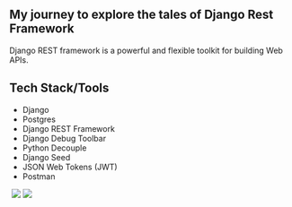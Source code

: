## My journey to explore the tales of Django Rest Framework
Django REST framework is a powerful and flexible toolkit for building Web APIs.

## Tech Stack/Tools

* Django
* Postgres
* Django REST Framework
* Django Debug Toolbar
* Python Decouple
* Django Seed
* JSON Web Tokens (JWT)
* Postman 

<img src="https://res.cloudinary.com/dkezlmzn1/image/upload/v1678287615/Screenshot_2023-03-08_at_11.01.36_AM_t0fqqx.png" alt="" />

<img src="https://res.cloudinary.com/dkezlmzn1/image/upload/v1678287715/Screenshot_2023-03-08_at_11.01.51_AM_gz312y.png" />

<img src="https://res.cloudinary.com/dkezlmzn1/image/upload/v1678287839/Screenshot_2023-03-08_at_4.03.42_PM_s3moap.png" />
